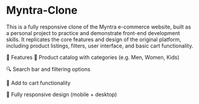 # Myntra-Clone

This is a fully responsive clone of the Myntra e-commerce website, built as a personal project to practice and demonstrate front-end development skills. It replicates the core features and design of the original platform, including product listings, filters, user interface, and basic cart functionality.

🚀 Features
🧥 Product catalog with categories (e.g. Men, Women, Kids)

🔍 Search bar and filtering options

🛒 Add to cart functionality

📱 Fully responsive design (mobile + desktop)
